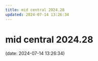 ```yaml
---
title: mid central 2024.28
updated: 2024-07-14 13:26:34
---
```


# mid central 2024.28

(date: 2024-07-14 13:26:34)

